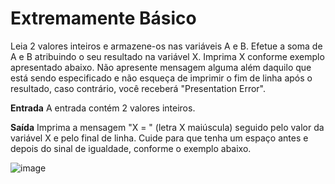 <h1>Extremamente Básico</h1>

Leia 2 valores inteiros e armazene-os nas variáveis A e B. Efetue a soma de A e B atribuindo o seu resultado na variável X. Imprima X conforme exemplo apresentado abaixo. Não apresente mensagem alguma além daquilo que está sendo especificado e não esqueça de imprimir o fim de linha após o resultado, caso contrário, você receberá "Presentation Error".

<b>Entrada</b>
A entrada contém 2 valores inteiros.

<b>Saída</b>
Imprima a mensagem "X = " (letra X maiúscula) seguido pelo valor da variável X e pelo final de linha. Cuide para que tenha um espaço antes e depois do sinal de igualdade, conforme o exemplo abaixo.

![image](https://github.com/user-attachments/assets/5342a31e-630a-47b0-9aa8-9aeaceee492e)
